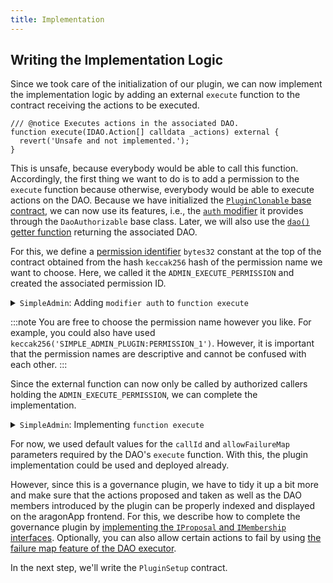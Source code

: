 ```yaml
---
title: Implementation
---
```


## Writing the Implementation Logic

Since we took care of the initialization of our plugin, we can now implement the implementation logic by adding an external `execute` function to the contract receiving the actions to be executed.

```solidity
/// @notice Executes actions in the associated DAO.
function execute(IDAO.Action[] calldata _actions) external {
  revert('Unsafe and not implemented.');
}
```

This is unsafe, because everybody would be able to call this function. Accordingly, the first thing we want to do is to add a permission to the `execute` function because otherwise, everybody would be able to execute actions on the DAO. Because we have initialized the [`PluginClonable` base contract](../../../03-reference-guide/core/plugin/PluginCloneable.md), we can now use its features, i.e., the [`auth` modifier](../../../03-reference-guide/core/plugin/dao-authorizable/DaoAuthorizable.md#internal-modifier-auth) it provides through the `DaoAuthorizable` base class.
Later, we will also use the [`dao()` getter function](../../../03-reference-guide/core/plugin/dao-authorizable/DaoAuthorizable.md#public-function-dao) returning the associated DAO.

For this, we define a [permission identifier](../../../01-how-it-works/01-core/02-permissions/index.md#permission-identifiers) `bytes32` constant at the top of the contract obtained from the hash `keccak256` hash of the permission name we want to choose. Here, we called it the `ADMIN_EXECUTE_PERMISSION` and created the associated permission ID.

<details>
<summary><code>SimpleAdmin</code>: Adding <code>modifier auth</code> to <code>function execute</code></summary>

```solidity
contract SimpleAdmin is PluginCloneable {
  /// @notice The ID of the permission required to call the `execute` function.
  bytes32 public constant ADMIN_EXECUTE_PERMISSION_ID = keccak256('ADMIN_EXECUTE_PERMISSION');

  address public admin;

  /// @notice Initializes the contract.
  /// @param _dao The associated DAO.
  /// @param _admin The address of the admin.
  function initialize(IDAO _dao, address _admin) external initializer {
    __PluginCloneable_init(_dao);
    admin = _admin;
  }

  /// @notice Executes actions in the associated DAO.
  function execute(IDAO.Action[] calldata _actions) external auth(ADMIN_EXECUTE_PERMISSION_ID) {
    revert('Not implemented.');
  }
}
```

</details>

:::note
You are free to choose the permission name however you like. For example, you could also have used `keccak256('SIMPLE_ADMIN_PLUGIN:PERMISSION_1')`. However, it is important that the permission names are descriptive and cannot be confused with each other.
:::

Since the external function can now only be called by authorized callers holding the `ADMIN_EXECUTE_PERMISSION`, we can complete the implementation.

<details>
<summary><code>SimpleAdmin</code>: Implementing <code>function execute</code></summary>

```solidity
contract SimpleAdmin is PluginCloneable {
  /// @notice The ID of the permission required to call the `execute` function.
  bytes32 public constant ADMIN_EXECUTE_PERMISSION_ID = keccak256('ADMIN_EXECUTE_PERMISSION');

  address public admin;

  /// @notice Initializes the contract.
  /// @param _dao The associated DAO.
  /// @param _admin The address of the admin.
  function initialize(IDAO _dao, address _admin) external initializer {
    __PluginCloneable_init(_dao);
    admin = _admin;
  }

  /// @notice Executes actions in the associated DAO.
  /// @param _actions The actions to be executed by the DAO.
  function execute(IDAO.Action[] calldata _actions) external auth(ADMIN_EXECUTE_PERMISSION_ID) {
    dao().execute({callId: 0x0, actions: _actions, allowFailureMap: 0});
  }
}
```

</details>

For now, we used default values for the `callId` and `allowFailureMap` parameters required by the DAO's `execute` function. With this, the plugin implementation could be used and deployed already.

However, since this is a governance plugin, we have to tidy it up a bit more and make sure that the actions proposed and taken as well as the DAO members introduced by the plugin can be properly indexed and displayed on the aragonApp frontend. For this, we describe how to complete the governance plugin by [implementing the `IProposal` and `IMembership` interfaces](../05-governance-plugins/index.md).
Optionally, you can also allow certain actions to fail by using [the failure map feature of the DAO executor](../../../01-how-it-works/01-core/01-dao/01-actions.md#allowing-for-failure).

In the next step, we'll write the `PluginSetup` contract.
